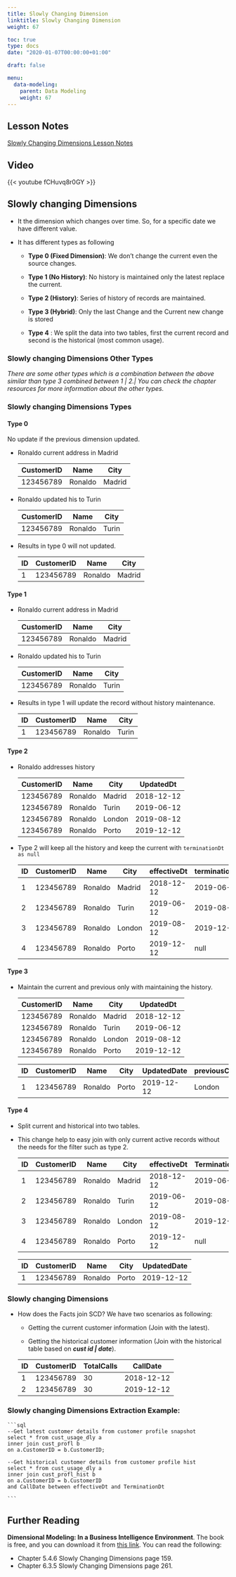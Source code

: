 ```yaml
---
title: Slowly Changing Dimension
linktitle: Slowly Changing Dimension
weight: 67

toc: true
type: docs
date: "2020-01-07T00:00:00+01:00"

draft: false

menu:
  data-modeling:
    parent: Data Modeling
    weight: 67
---
```

## Lesson Notes

[Slowly Changing Dimensions Lesson Notes](../07-slowly-changing-dimension.pdf)

## Video

{{< youtube fCHuvq8r0GY >}}

## Slowly changing Dimensions

-   It the dimension which changes over time. So, for a specific date we
    have different value.

-   It has different types as following

    -   **Type 0 (Fixed Dimension)**: We don’t change the current even the
        source changes.

    -   **Type 1 (No History)**: No history is maintained only the latest
        replace the current.

    -   **Type 2 (History)**: Series of history of records are maintained.

    -   **Type 3 (Hybrid)**: Only the last Change and the Current new change
        is stored

    -   **Type 4** : We split the data into two tables, first the current
        record and second is the historical (most common usage).

### Slowly changing Dimensions Other Types

*There are some other types which is a combination between the
above similar than type 3 combined between 1 | 2.|
You can check the chapter resources for more information about the other
types.*

### Slowly changing Dimensions Types

#### Type 0

No update if the previous dimension updated.

- Ronaldo current address in Madrid

    | CustomerID | Name | City|
    |---|---|---|
    | 123456789 | Ronaldo | Madrid|

- Ronaldo updated his to Turin

    | CustomerID | Name | City|
    |---|---|---|
    | 123456789 | Ronaldo | Turin|

- Results in type 0 will not updated.

    | ID | CustomerID | Name | City|
    |---|---|---|---|
    | 1 | 123456789 | Ronaldo | Madrid|

#### Type 1

- Ronaldo current address in Madrid

    | CustomerID | Name | City|
    |---|---|---|
    | 123456789 | Ronaldo | Madrid|

- Ronaldo updated his to Turin

    | CustomerID | Name | City|
    |---|---|---|
    | 123456789 | Ronaldo | Turin|

- Results in type 1 will update the record without history maintenance.

    | ID | CustomerID | Name | City|
    |---|---|---|---|
    | 1 | 123456789 | Ronaldo | Turin|

#### Type 2

- Ronaldo addresses history

    | CustomerID | Name | City | UpdatedDt|
    |---|---|---|---|
    | 123456789 | Ronaldo | Madrid | 2018-12-12|
    | 123456789 | Ronaldo | Turin | 2019-06-12|
    | 123456789 | Ronaldo | London | 2019-08-12|
    | 123456789 | Ronaldo | Porto | 2019-12-12|

- Type 2 will keep all the history and keep the current with `terminationDt as null` 

    | ID | CustomerID | Name | City | effectiveDt | terminationDt | isCurrent|
    |---|---|---|---|---|---|---|
    | 1 | 123456789 | Ronaldo | Madrid | 2018-12-12 | 2019-06-12 | false|
    | 2 | 123456789 | Ronaldo | Turin | 2019-06-12 | 2019-08-12 | false|
    | 3 | 123456789 | Ronaldo | London | 2019-08-12 | 2019-12-12 | false|
    | 4 | 123456789 | Ronaldo | Porto | 2019-12-12 | null | true|

#### Type 3

- Maintain the current and previous only with maintaining the history.

    | CustomerID | Name | City | UpdatedDt|
    |---|---|---|---|
    | 123456789 | Ronaldo | Madrid | 2018-12-12|
    | 123456789 | Ronaldo | Turin | 2019-06-12|
    | 123456789 | Ronaldo | London | 2019-08-12|
    | 123456789 | Ronaldo | Porto | 2019-12-12|

    | ID | CustomerID | Name | City | UpdatedDate | previousCity|
    |---|---|---|---|---|---|
    | 1 | 123456789 | Ronaldo | Porto | 2019-12-12 | London|

#### Type 4

- Split current and historical into two tables. 
- This change help to easy join with only current active records without the needs for the filter such as type 2.

    |ID | CustomerID | Name | City | effectiveDt | TerminationDt|
    |---|---|---|---|---|---|
    |1 | 123456789 | Ronaldo | Madrid | 2018-12-12 | 2019-06-12|
    |2 | 123456789 | Ronaldo | Turin | 2019-06-12 | 2019-08-12|
    |3 | 123456789 | Ronaldo | London | 2019-08-12 | 2019-12-12|
    |4 | 123456789 | Ronaldo | Porto | 2019-12-12 | null|

    | ID | CustomerID | Name | City | UpdatedDate|
    |---|---|---|---|---|
    | 1 | 123456789 | Ronaldo | Porto | 2019-12-12|

### Slowly changing Dimensions

-   How does the Facts join SCD? We have two scenarios as following:

    -   Getting the current customer information (Join with the latest).

    -   Getting the historical customer information (Join with the
        historical table based on ***cust id | date***).

    | ID | CustomerID | TotalCalls | CallDate|
    |---|---|---|---|
    | 1 | 123456789 | 30 | 2018-12-12|
    | 2 | 123456789 | 30 | 2019-12-12|

### Slowly changing Dimensions Extraction Example:

    ```sql
    --Get latest customer details from customer profile snapshot
    select * from cust_usage_dly a 
    inner join cust_profl b 
    on a.CustomerID = b.CustomerID;
    
    --Get historical customer details from customer profile hist
    select * from cust_usage_dly a 
    inner join cust_profl_hist b 
    on a.CustomerID = b.CustomerID
    and CallDate between effectiveDt and TerminationDt 
    
    ```

## Further Reading

**Dimensional Modeling: In a Business Intelligence Environment**. The book is free, and you can download it from [this link](https://www.redbooks.ibm.com/redbooks/pdfs/sg247138.pdf). You can read the following:

- Chapter 5.4.6 Slowly Changing Dimensions page 159.
- Chapter 6.3.5 Slowly Changing Dimensions page 261.
  
